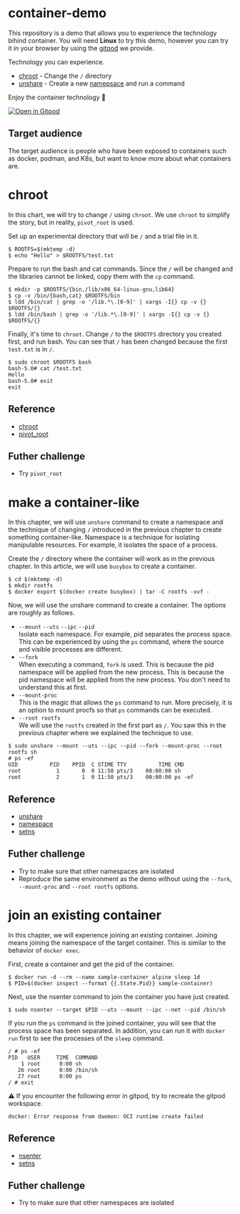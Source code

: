 # container-demo
This repository is a demo that allows you to experience the technology bihind container.
You will need **Linux** to try this demo, however you can try it in your browser by using the [gitpod](https://gitpod.io/#https://github.com/utam0k/container-demo) we provide.  

Technology you can experience.
- [chroot](https://man7.org/linux/man-pages/man1/chroot.1.html) - Change the `/` directory
- [unshare](https://man7.org/linux/man-pages/man1/unshare.1.html) - Create a new [namepsace]((https://man7.org/linux/man-pages/man7/namespaces.7.html)) and run a command

Enjoy the container technology 🥰

[![Open in Gitpod](https://gitpod.io/button/open-in-gitpod.svg)](https://gitpod.io/#https://github.com/utam0k/container-demo)

## Target audience
The target audience is people who have been exposed to containers such as docker, podman, and K8s, but want to know more about what containers are.

# chroot
In this chart, we will try to change `/` using `chroot`.
We use `chroot` to simplify the story, but in reality, `pivot_root` is used.

Set up an experimental directory that will be `/` and a trial file in it.
```
$ ROOTFS=$(mktemp -d)
$ echo "Hello" > $ROOTFS/test.txt
```

Prepare to run the bash and cat commands. Since the `/` will be changed and the libraries cannot be linked, copy them with the `cp` command.
```
$ mkdir -p $ROOTFS/{bin,/lib/x86_64-linux-gnu,lib64}
$ cp -v /bin/{bash,cat} $ROOTFS/bin
$ ldd /bin/cat | grep -o '/lib.*\.[0-9]' | xargs -I{} cp -v {} $ROOTFS/{} 
$ ldd /bin/bash | grep -o '/lib.*\.[0-9]' | xargs -I{} cp -v {} $ROOTFS/{} 
```

Finally, it's time to `chroot`. Change `/` to the `$ROOTFS` directory you created first, and run bash. You can see that `/` has been changed because the first `test.txt` is in `/`.
```
$ sudo chroot $ROOTFS bash
bash-5.0# cat /test.txt
Hello
bash-5.0# exit
exit
```

## Reference
- [chroot](https://man7.org/linux/man-pages/man1/chroot.1.html)
- [pivot_root](https://man7.org/linux/man-pages/man2/pivot_root.2.html)

## Futher challenge
- Try `pivot_root`

# make a container-like
In this chapter, we will use `unshare` command to create a namespace and the technique of changing `/` introduced in the previous chapter to create something container-like.
Namespace is a technique for isolating manipulable resources. For example, it isolates the space of a process.

Create the `/` directory where the container will work as in the previous chapter.
In this article, we will use `busybox` to create a container.
```
$ cd $(mktemp -d)
$ mkdir rootfs
$ docker export $(docker create busybox) | tar -C rootfs -xvf -
```

Now, we will use the unshare command to create a container. The options are roughly as follows.
- `--mount` `--uts` `--ipc` `--pid`   
    Isolate each namespace. For example, pid separates the process space. This can be experienced by using the `ps` command, where the source and visible processes are different.
- `--fork`   
    When executing a command, `fork` is used. This is because the pid namespace will be applied from the new process. This is because the pid namespace will be applied from the new process. You don't need to understand this at first.
- `--mount-proc`  
    This is the magic that allows the `ps` command to run. More precisely, it is an option to mount procfs so that `ps` commands can be executed.
- `--root rootfs`  
    We will use the `rootfs` created in the first part as `/`. You saw this in the previous chapter where we explained the technique to use.

```
$ sudo unshare --mount --uts --ipc --pid --fork --mount-proc --root rootfs sh
# ps -ef
UID          PID    PPID  C STIME TTY          TIME CMD
root           1       0  0 11:50 pts/3    00:00:00 sh
root           2       1  0 11:50 pts/3    00:00:00 ps -ef
```

## Reference
- [unshare](https://man7.org/linux/man-pages/man1/unshare.1.html)
- [namespace](https://man7.org/linux/man-pages/man7/namespaces.7.html)
- [setns](https://man7.org/linux/man-pages/man2/setns.2.html)

## Futher challenge
- Try to make sure that other namespaces are isolated
- Reproduce the same environment as the demo without using the `--fork`, `--mount-proc` and `--root rootfs` options.
 

# join an existing container

In this chapter, we will experience joining an existing container.
Joining means joining the namespace of the target container.
This is similar to the behavior of `docker exec`.

First, create a container and get the pid of the container.
```
$ docker run -d --rm --name sample-container alpine sleep 1d
$ PID=$(docker inspect --format {{.State.Pid}} sample-container)
```

Next, use the nsenter command to join the container you have just created.
```
$ sudo nsenter --target $PID --uts --mount --ipc --net --pid /bin/sh
```

If you run the `ps` command in the joined container, you will see that the process space has been separated. In addition, you can run it with `docker run` first to see the processes of the `sleep` command.

```
/ # ps -ef
PID   USER     TIME  COMMAND
    1 root      0:00 sh
   26 root      0:00 /bin/sh
   27 root      0:00 ps
/ # exit
```

⚠️ If you encounter the following error in gitpod, try to recreate the gitpod workspace.
```
docker: Error response from daemon: OCI runtime create failed
```

## Reference
- [nsenter](https://man7.org/linux/man-pages/man1/nsenter.1.html)
- [setns](https://man7.org/linux/man-pages/man2/setns.2.html)

## Futher challenge
- Try to make sure that other namespaces are isolated